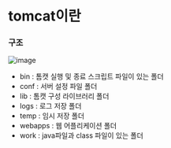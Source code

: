 # tomcat이란


### 구조
![image](https://github.com/jaemok0514/project/assets/94815900/7a53426b-d10b-4906-b61c-33ba5bd264f8)

- bin : 톰캣 실행 및 종료 스크립트 파일이 있는 폴더
- conf : 서버 설정 파일 폴더
- lib : 톰캣 구성 라이브러리 폴더
- logs : 로그 저장 폴더
- temp : 임시 저장 폴더
- webapps : 웹 어플리케이션 폴더
- work : java파일과 class 파일이 있는 폴더
